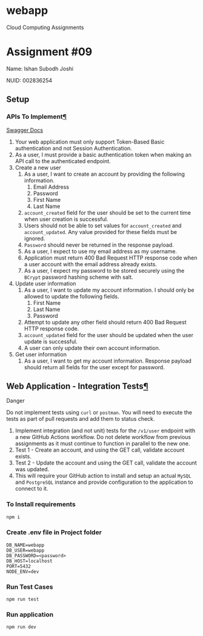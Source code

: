 # webapp

Cloud Computing Assignments

# Assignment #09

Name: Ishan Subodh Joshi

NUID: 002836254

## Setup

### APIs To Implement[¶](https://spring2024.csye6225.cloud/assignments/02/#apis-to-implement "Permanent link")

[Swagger Docs](https://app.swaggerhub.com/apis-docs/csye6225-webapp/cloud-native-webapp/2024.spring.02)

1. Your web application must only support Token-Based Basic authentication and not Session Authentication.
2. As a user, I must provide a basic authentication token when making an API call to the authenticated endpoint.
3. Create a new user
   1. As a user, I want to create an account by providing the following information.
      1. Email Address
      2. Password
      3. First Name
      4. Last Name
   2. `account_created` field for the user should be set to the current time when user creation is successful.
   3. Users should not be able to set values for `account_created` and `account_updated`. Any value provided for these fields must be ignored.
   4. `Password` should never be returned in the response payload.
   5. As a user, I expect to use my email address as my username.
   6. Application must return 400 Bad Request HTTP response code when a user account with the email address already exists.
   7. As a user, I expect my password to be stored securely using the `BCrypt` password hashing scheme with salt.
4. Update user information
   1. As a user, I want to update my account information. I should only be allowed to update the following fields.
      1. First Name
      2. Last Name
      3. Password
   2. Attempt to update any other field should return 400 Bad Request HTTP response code.
   3. `account_updated` field for the user should be updated when the user update is successful.
   4. A user can only update their own account information.
5. Get user information
   1. As a user, I want to get my account information. Response payload should return all fields for the user except for password.

## Web Application - Integration Tests[¶](https://spring2024.csye6225.cloud/assignments/03/#web-application-integration-tests "Permanent link")

Danger

Do not implement tests using `curl` or `postman`. You will need to execute the tests as part of pull requests and add them to status check.

1. Implement integration (and not unit) tests for the `/v1/user`
   endpoint with a new GitHub Actions workflow. Do not delete workflow
   from previous assignments as it must continue to function in parallel to
   the new one.
2. Test 1 - Create an account, and using the GET call, validate account exists.
3. Test 2 - Update the account and using the GET call, validate the account was updated.
4. This will require your GitHub action to install and setup an actual `MySQL` and `PostgreSQL` instance and provide configuration to the application to connect to it.

### To Install requirements

```bash
npm i
```

### Create .env file in Project folder

```shell
DB_NAME=webapp
DB_USER=webapp
DB_PASSWORD=<password>
DB_HOST=localhost
PORT=5432
NODE_ENV=dev
```

### Run Test Cases

```shell
npm run test
```

### Run application

```shell
npm run dev
```

